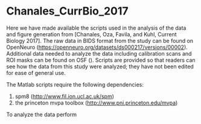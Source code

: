 # Chanales_CurrBio_2017

Here we have made available the scripts used in the analysis of the data and figure generation from [Chanales, Oza, Favila, and Kuhl, Current Biology 2017]. The raw data in BIDS format from the study can be found on OpenNeuro (https://openneuro.org/datasets/ds000217/versions/00002). Additional data needed to analyze the data including calibration scans and ROI masks can be found on OSF (). Scripts are provided so that readers can see how the data from this study were analyzed; they have not been edited for ease of general use.  

The Matlab scripts require the following dependencies:
1) spm8 (http://www.fil.ion.ucl.ac.uk/spm)
2) the princeton mvpa toolbox (http://www.pni.princeton.edu/mvpa)

To analyze the data perform 
